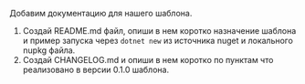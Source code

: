 ﻿Добавим документацию для нашего шаблона.
1. Создай README.md файл, опиши в нем коротко назначение шаблона и пример запуска через `dotnet new` из источника nuget и локального nupkg файла.
2. Создай CHANGELOG.md и опиши в нем коротко по пунктам что реализовано в версии 0.1.0 шаблона.
